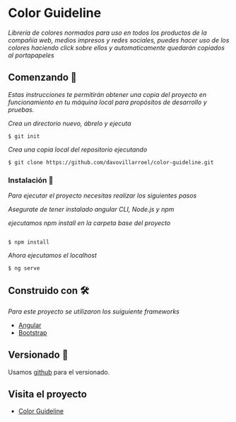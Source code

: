 # Color Guideline

_Librería de colores normados para uso en todos los productos de la compañía web, medios impresos y redes sociales, puedes hacer uso de los colores haciendo click sobre ellos y automaticamente quedarán copiados al portapapeles_

## Comenzando 🚀

_Estas instrucciones te permitirán obtener una copia del proyecto en funcionamiento en tu máquina local para propósitos de desarrollo y pruebas._

_Crea un directorio nuevo, ábrelo y ejecuta_

```
$ git init

```

_Crea una copia local del repositorio ejecutando_

```
$ git clone https://github.com/davovillarroel/color-guideline.git

```

### Instalación 🔧

_Para ejecutar el proyecto necesitas realizar los siguientes pasos_

_Asegurate de tener instalado angular CLI, Node.js y npm_

_ejecutamos npm install en la carpeta base del proyecto_

```

$ npm install

```

_Ahora ejecutamos el localhost_

```
$ ng serve

```

## Construido con 🛠️

_Para este proyecto se utilizaron los suiguiente frameworks_

* [Angular](https://angular.io/)
* [Bootstrap](http://getbootstrap.com/) 


## Versionado 📌

Usamos [github](https://github.com/davovillarroel/color-guideline) para el versionado. 

## Visita el proyecto

* [Color Guideline](https://color-guideline-8xufyd7ea.now.sh/home) 